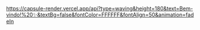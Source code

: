 https://capsule-render.vercel.app/api?type=waving&height=180&text=Bem-vindo!%20✨&textBg=false&fontColor=FFFFFF&fontAlign=50&animation=fadeIn
